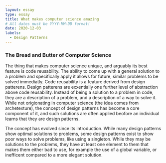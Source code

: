 ```yaml
---
layout: essay
type: essay
title: What makes computer science amazing
# All dates must be YYYY-MM-DD format!
date: 2020-12-03
labels:
  - Design Patterns
---
```


### The Bread and Butter of Computer Science

The thing that makes computer science unique, and arguably its best feature is code reusability. The ability to come up with a general solution to a problem and specifically apply it allows for future, similar problems to be solved immediatly. Code reusability is a feature derived from design patterens. Design patterens are exxentially one further level of abstraction above code reusability. Instead of being a solution to a problem in code, they are a description of a problem, and a description of a way to solve it. While not origionating in computer science (the idea comes from archetexture), the concept of design patterns has become a core component of it, and such solutions are often applied beofore an individual learns that they are design patterns. 

The concept has evolved since its introduction. While many design patterns show optimal solutions to problems, some design patterns exist to show poor ways to solve problems, like using a singleton. While they may be solutions to the problems, they have at least one element to them that makes them either bad to use, for example the use of a global variable, or inefficent compared to a more elegant solution.
